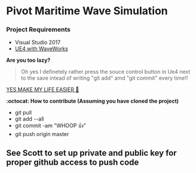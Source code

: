 # Pivot Maritime Wave Simulation
### Project Requirements
* Visual Studio 2017
* [UE4 with WaveWorks](https://github.com/NvPhysX/UnrealEngine/tree/WaveWorks-4.16)

__Are you too lazy?__
> Oh yes I definetely rather press the souce control button
> in Ue4 next to the save intead of writing "git add" amd "git commit"
> every time!!

[YES MAKE MY LIFE EASIER  :metal:](https://wiki.unrealengine.com/Git_source_control_(Tutorial))

__:octocat: How to contribute (Assuming you have cloned the project)__
* git pull
* git add --all
* git commit -am "WHOOP :+1:"
* git push origin master


## See Scott to set up private and public key for proper github access to push code
